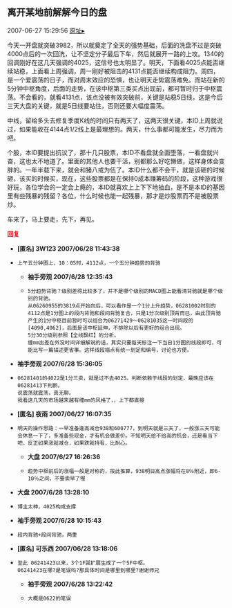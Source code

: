 ## 离开某地前解解今日的盘
2007-06-27 15:29:56
[原址▸](http://www.fxgan.com/chan_time/2007_01_06/553.htm)


今天一开盘就突破3982，所以就奠定了全天的强势基础，后面的洗盘不过是突破4000点后的一次回洗，让不坚定分子最后下车，然后就展开一路的上攻。1340的回调刚好在这几天强调的4025，这信号也太明显了。明天，下面看4025点能否继续站稳，上面看上周强调，周一刚好被阻击的4131点能否继续构成阻力。周四，是一个爱震荡的日子，而对周末效应的恐惧，也让明天走势震荡难免。而站在新的5分钟中枢角度，后面的走势，在该中枢第三类买点出现前，都可暂时归于中枢震荡。不会看的，就看4131点，该点没被有效突破前，关键是站稳5日线，这是今后三天大盘的关键，就是5日线要站住，否则还要大幅度震荡。

中线，留给多头去修复季度K线的时间只有两天了，这两天很关键，本ID上周就说过，如果能收在4144点1/2线上是最理想的。两天，什么事都可能发生，尽力而为吧。

个股，本ID要提出抗议了，那十几只股票，本ID不看盘就全面堕落，一看盘就兴奋，这也太不地道了。里面的其他人也要干活，别都那么好吃懒做，这样身体会变胖的。一年半载下来，就会和猪八戒为伍了。本ID什么都不会干，就是该砸的时候砸，该买的时候买，现在，这些股票都是在保持0成本赚筹码的阶段，这种游戏很好玩，各位学会的一定会上瘾的，本ID就喜欢上上下下地抽血，是不是本ID的基因里有些残暴的残留？各位，什么时候也能一起残暴，那才是炒股票而不是被股票炒。

车来了，马上要走，先下，再见。




**<font color='red'>回复</font>**


- **[匿名] 3W123  2007/06/28 11:43:38**
- ```
  上午五分钟图上，10：05时，4112点，一个五分钟趋势的背驰 
  ```
   - **袖手旁观 2007/6/28 12:35:43**
   - ```
     5分趋势背驰？级别差得比较多了，并不是哪个级别的MACD图上能看清背驰就是哪个级别的背驰。
     从06260955的3819点开始向后，可以看作是一个1分上升趋势，06281002时刻的4112点是1分图上的段内背驰和段间背驰复合，只是1分次级别顶背而已，由此顶背驰产生的1分中枢目前暂时可以组合为06271429～06281035这一时间段的[4090,4062]，后面是该中枢延伸，不排除以后有更好的组合出现。
     5分30分级别参照【全线飘红】的分析。
     缠mm出差在外没时间详细解说的话，其实只要每天标注一下当日1分图的线段即可，可能比写一篇描述更省事。这样线段端点有统一划定和编号，讨论也方便。
     ```
- **袖手旁观 2007/6/28 15:36:05**
- ```
  06281401的4022是1分三卖，就是过不去4025。判断依赖于线段的划定，最晚应该在06281413下判断。
  说震荡就震荡，真无聊。
  我看这几天的市场越来越有缠mm的风格了，，上下都直接
  ```
- **[匿名] 夜雨  2007/06/27 16:07:35**
- ```
  明天的操作思路：一早准备逢高减仓938和600777，到明天就是三天了，一般涨三天可能会休息一下了，多准备些现金，才有机会做差价。不知明天给不给高的机会，还是看当下吧，反正如果涨就减仓，如果跌就持有，比耐心。 
  ```
   - **大盘 2007/6/27 16:26:36**
   - ```
     趋势中枢前后的涨幅一般是对称的，按此推算，938明日高点涨幅将在8％附近，即6-10％之间，不要卖早了喔
     ```
- **大盘 2007/6/28 13:28:10**
- ```
  博主太神，4025构成支撑
  ```
- **袖手旁观 2007/6/28 10:15:43**
- ```
  段内背驰+段间背驰，两重
  ```
- **[匿名] 可乐西  2007/06/28 13:18:06**
- ```
  至此 06241423以来，3个1F就扩展生成了一个5F中枢。
  06241423在哪?是笔误吗?那具体时间是哪里到哪里?谢谢师兄 
  ```
   - **袖手旁观 2007/6/28 13:22:42**
   - ```
     大概是0622的笔误
     ```
